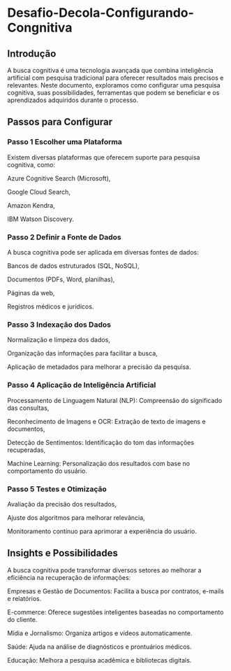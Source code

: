 # Desafio-Decola-Configurando-Congnitiva
## Introdução

A busca cognitiva é uma tecnologia avançada que combina inteligência artificial com pesquisa tradicional para oferecer resultados 
mais precisos e relevantes. Neste documento, exploramos como configurar uma pesquisa cognitiva, suas possibilidades, ferramentas que 
podem se beneficiar e os aprendizados adquiridos durante o processo.

## Passos para Configurar

### Passo 1 Escolher uma Plataforma

Existem diversas plataformas que oferecem suporte para pesquisa cognitiva, como:

Azure Cognitive Search (Microsoft),

Google Cloud Search,

Amazon Kendra,

IBM Watson Discovery.

### Passo 2  Definir a Fonte de Dados

A busca cognitiva pode ser aplicada em diversas fontes de dados:

Bancos de dados estruturados (SQL, NoSQL),

Documentos (PDFs, Word, planilhas),

Páginas da web,

Registros médicos e jurídicos.

### Passo 3 Indexação dos Dados

Normalização e limpeza dos dados,

Organização das informações para facilitar a busca,

Aplicação de metadados para melhorar a precisão da pesquisa.

### Passo 4  Aplicação de Inteligência Artificial

Processamento de Linguagem Natural (NLP): Compreensão do significado das consultas,

Reconhecimento de Imagens e OCR: Extração de texto de imagens e documentos,

Detecção de Sentimentos: Identificação do tom das informações recuperadas,

Machine Learning: Personalização dos resultados com base no comportamento do usuário.

### Passo 5  Testes e Otimização

Avaliação da precisão dos resultados,

Ajuste dos algoritmos para melhorar relevância,

Monitoramento contínuo para aprimorar a experiência do usuário.


## Insights e Possibilidades

A busca cognitiva pode transformar diversos setores ao melhorar a eficiência na recuperação de informações:

 Empresas e Gestão de Documentos: Facilita a busca por contratos, e-mails e relatórios.
 
 E-commerce: Oferece sugestões inteligentes baseadas no comportamento do cliente.
 
Mídia e Jornalismo: Organiza artigos e vídeos automaticamente.

Saúde: Ajuda na análise de diagnósticos e prontuários médicos.

Educação: Melhora a pesquisa acadêmica e bibliotecas digitais.
